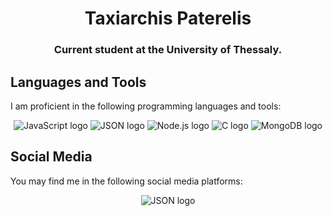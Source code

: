 <h1 align="center">Taxiarchis Paterelis</h1>
<h3 align="center">Current student at the University of Thessaly.</h3>

## Languages and Tools
I am proficient in the following programming languages and tools:
<p align="center">
<img src="https://img.shields.io/badge/JavaScript-darkslategrey?style=for-the-badge&logo=javascript&logoSize=auto&link=https%3A%2F%2Fwww.javascript.com%2F" alt="JavaScript logo"/>
<img src="https://img.shields.io/badge/JSON-darkslategrey?style=for-the-badge&logo=json&logoSize=auto&link=https://www.json.org/json-en.html" alt="JSON logo"/>
<img src="https://img.shields.io/badge/Node.js-darkslategrey?style=for-the-badge&logo=node.js&logoSize=auto&link=https://nodejs.org/en" alt="Node.js logo" />
<img src="https://img.shields.io/badge/C-darkslategrey?style=for-the-badge&logo=c&logoSize=auto&link=https://www.learn-c.org/" alt="C logo" />
<img src="https://img.shields.io/badge/MongoDB-darkslategrey?style=for-the-badge&logo=mongodb&logoSize=1&link=https://www.mongodb.com/" alt="MongoDB logo"/>
</p>

## Social Media
You may find me in the following social media platforms:

<p align="center"> <img src="https://img.shields.io/badge/Linkedin-blue?style=for-the-badge&logo=linkedin&logoColor=white&logoSize=auto&link=https%3A%2F%2Fwww.linkedin.com%2Fin%2Ftaxpater" alt="JSON logo"/>  </p>
